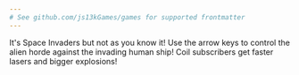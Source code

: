 ```yaml
---
# See github.com/js13kGames/games for supported frontmatter
---
```

It's Space Invaders but not as you know it! Use the arrow keys to control the alien horde against the invading human ship! Coil subscribers get faster lasers and bigger explosions!